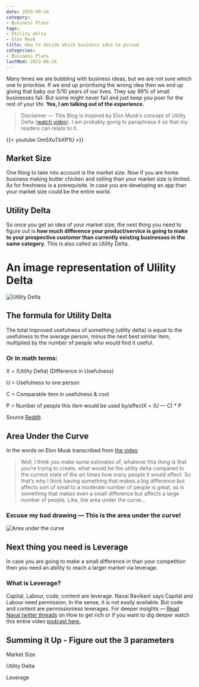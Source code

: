 ```yaml
---
date: 2020-09-24
category:
- Business Plans
tags:
- Utility delta
- Elon Musk
title: How to decide which business idea to pursue
categories:
- Business Plans
lastMod: 2022-08-24
---
```

Many times we are bubbling with business ideas, but we are not sure which one to prioritise. If we end up prioritising the wrong idea then we end up giving that baby our 5/10 years of our lives. They say 99% of small businesses fail. But some might never fail and just keep you poor for the rest of your life. **Yes, I am talking out of the experience.**

> Disclaimer — This Blog is inspired by Elon Musk’s concept of Utility Delta ([watch video](https://www.youtube.com/watch?v=Om5XuTbXP1U)). I am probably going to paraphrase it so that my readers can relate to it.

{{< youtube Om5XuTbXP1U >}}

## Market Size
One thing to take into account is the market size. Now if you are home business making butter chicken and selling than your market size is limited. As for freshness is a prerequisite. In case you are developing an app than your market size could be the entire world.



## Utility Delta
So once you get an idea of your market size, the next thing you need to figure out is **how much difference your product/service is going to make to your prospective customer than currently existing businesses in the same category**. This is also called as Utility Delta.

# An image representation of Ulility Delta

![Utility Delta](https://mataroa.blog/images/3e5ea511.jpeg)

## The formula for Utility Delta

The total improved usefulness of something (utility delta) is equal to the usefulness to the average person, minus the next best similar item, multiplied by the number of people who would find it useful.

### Or in math terms:

X = (Utility Delta) (Difference in Usefulness)

U = Usefulness to one person

C = Comparable item in usefulness & cost

P = Number of people this item would be used by/affectX = (U — C) * P

Source [Reddit](https://www.reddit.com/r/elonmusk/comments/5bu1rq/what_does_elon_musk_mean_when_he_said_what_would/?utm_source=share&utm_medium=ios_app&utm_name=iossmf)

## Area Under the Curve
In the words on Elon Musk transcribed from [the video](https://www.youtube.com/watch?v=Om5XuTbXP1U)
> Well, I think you make some estimates of, whatever this thing is that you’re trying to create, what would be the utility delta compared to the current state of the art times how many people it would affect. So that’s why I think having something that makes a big difference but affects sort of small to a moderate number of people is great, as is something that makes even a small difference but affects a large number of people. Like, the area under the curve…

### Excuse my bad drawing — This is the area under the curve!

![Area under the curve](https://mataroa.blog/images/5a5ae9c1.png)

## Next thing you need is Leverage
In case you are going to make a small difference in than your competition then you need an ability to reach a larger market via leverage.

### What is Leverage?
Capital, Labour, code, content are leverage. Naval Ravikant says Capital and Labour need permission, In the sense, it is not easily available. But code and content are permissionless leverages. For deeper insights — [Read Naval twitter threads](https://threader.app/thread/1002103360646823936) on How to get rich or if you want to dig deeper watch this entire video [podcast here.](https://www.youtube.com/watch?v=1-TZqOsVCNM&feature=youtu.be)

## Summing it Up - Figure out the 3 parameters

Market Size

Utility Delta

Leverage

